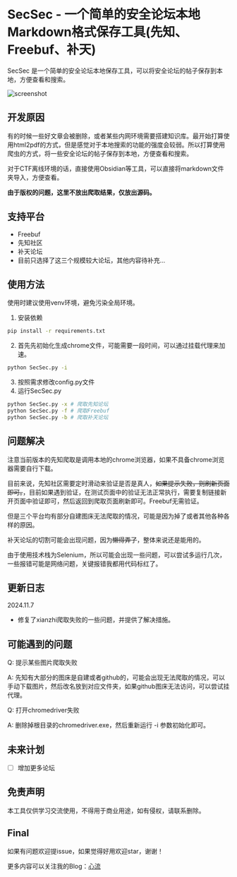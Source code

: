 # SecSec - 一个简单的安全论坛本地Markdown格式保存工具(先知、Freebuf、补天)

SecSec 是一个简单的安全论坛本地保存工具，可以将安全论坛的帖子保存到本地，方便查看和搜索。

![screenshot](https://cdn.nlark.com/yuque/0/2024/png/34866087/1722409450054-f79787bf-60db-48b5-a73e-2ae013f8317b.png)

## 开发原因

有的时候一些好文章会被删除，或者某些内网环境需要搭建知识库。最开始打算使用html2pdf的方式，但是感觉对于本地搜索的功能的强度会较弱。所以打算使用爬虫的方式，将一些安全论坛的帖子保存到本地，方便查看和搜索。

对于CTF离线环境的话，直接使用Obsidian等工具，可以直接将markdown文件夹导入，方便查看。

**由于版权的问题，这里不放出爬取结果，仅放出源码。**

## 支持平台

- Freebuf
- 先知社区
- 补天论坛
- 目前只选择了这三个规模较大论坛，其他内容待补充...

## 使用方法

使用时建议使用venv环境，避免污染全局环境。

1. 安装依赖

```bash
pip install -r requirements.txt
```

2. 首先先初始化生成chrome文件，可能需要一段时间，可以通过挂载代理来加速。

```bash
python SecSec.py -i
```

3. 按照需求修改config.py文件
4. 运行SecSec.py

```bash
python SecSec.py -x # 爬取先知论坛
python SecSec.py -f # 爬取Freebuf
python SecSec.py -b # 爬取补天论坛
```

## 问题解决

注意当前版本的先知爬取是调用本地的chrome浏览器，如果不具备chrome浏览器需要自行下载。

目前来说，先知社区需要定时滑动来验证是否是真人，~~如果提示失败，则刷新页面即可。~~，目前如果遇到验证，在测试页面中的验证无法正常执行，需要复制链接新开页面中验证即可，然后返回到爬取页面刷新即可。Freebuf无需验证。

但是三个平台均有部分自建图床无法爬取的情况，可能是因为掉了或者其他各种各样的原因。

补天论坛的切割可能会出现问题，因为~~懒得弄了~~，整体来说还是能用的。

由于使用技术栈为Selenium，所以可能会出现一些问题，可以尝试多运行几次，一些报错可能是网络问题，关键报错我都用代码标红了。

## 更新日志

2024.11.7

- 修复了xianzhi爬取失败的一些问题，并提供了解决措施。

## 可能遇到的问题

Q: 提示某些图片爬取失败

A: 先知有大部分的图床是自建或者github的，可能会出现无法爬取的情况，可以手动下载图片，然后改名放到对应文件夹，如果github图床无法访问，可以尝试挂代理。

Q: 打开chromedriver失败

A: 删除掉根目录的chromedriver.exe，然后重新运行 -i 参数初始化即可。


## 未来计划

- [ ] 增加更多论坛

## 免责声明

本工具仅供学习交流使用，不得用于商业用途，如有侵权，请联系删除。

## Final

如果有问题欢迎提issue，如果觉得好用欢迎star，谢谢！

更多内容可以关注我的Blog：[心流](https://natro92.fun)